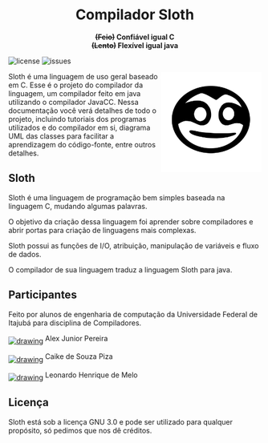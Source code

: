 <h1 align="center">
  Compilador Sloth
</h1>

<p align="center">
    <strong><del>(Feio)</del> Confiável igual C</strong><br>
    <strong><del>(Lento)</del> Flexível igual java</strong>
</p>

![license](https://img.shields.io/github/license/wykke/TrabalhoECOM06)
![issues](https://img.shields.io/github/issues/wykke/TrabalhoECOM06)

<img src="./Src/sloth.png" alt="drawing" width="200" align="right"/>

Sloth é uma linguagem de uso geral baseado em C. Esse é o projeto do compilador da linguagem, um compilador feito em java utilizando o compilador JavaCC. Nessa documentação você verá detalhes de todo o projeto, incluindo tutoriais dos programas utilizados e do compilador em si, diagrama UML das classes para facilitar a aprendizagem do código-fonte, entre outros detalhes.

## Sloth
Sloth é uma linguagem de programação bem simples baseada na linguagem C, mudando algumas palavras.

O objetivo da criação dessa linguagem foi aprender sobre compiladores e abrir portas para criação de linguagens mais complexas.

Sloth possui as funções de I/O, atribuição, manipulação de variáveis e fluxo de dados.

O compilador de sua linguagem traduz a linguagem Sloth para java.

## Participantes
Feito por alunos de engenharia de computação da Universidade Federal de Itajubá para disciplina de Compiladores.

<a href="https://github.com/wykke"><img src="https://avatars3.githubusercontent.com/u/38235118?s=460&v=4" alt="drawing" width="40" align="middle"/></a>
Alex Junior Pereira

<a href="https://github.com/CaikePiza"><img src="https://avatars3.githubusercontent.com/u/32080055?s=460&v=4" alt="drawing" width="40" align="middle"/></a>
Caike de Souza Piza

<a href="https://github.com/Ceu152"><img src="https://avatars0.githubusercontent.com/u/43916660?s=460&v=4" alt="drawing" width="40" align="middle"/></a>
Leonardo Henrique de Melo 


## Licença
Sloth está sob a licença GNU 3.0 e pode ser utilizado para qualquer propósito, só pedimos que nos dê créditos.